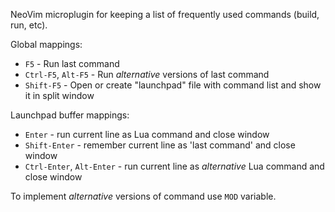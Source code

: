 NeoVim microplugin for keeping a list of frequently used commands (build, run, etc).

Global mappings:
* `F5` - Run last command
* `Ctrl-F5`, `Alt-F5` - Run *alternative* versions of last command
* `Shift-F5` - Open or create "launchpad" file with command list and show it in split window

Launchpad buffer mappings:
* `Enter` - run current line as Lua command and close window
* `Shift-Enter` - remember current line as 'last command' and close window
* `Ctrl-Enter`, `Alt-Enter` - run current line as *alternative* Lua command and close window

To implement *alternative* versions of command use `MOD` variable.

